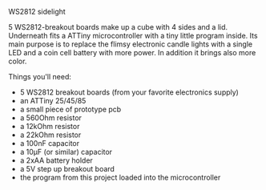 WS2812 sidelight

5 WS2812-breakout boards make up a cube with 4 sides and a lid. Underneath
fits a ATTiny microcontroller with a tiny little program inside. Its main
purpose is to replace the flimsy electronic candle lights with a single
LED and a coin cell battery with more power. In addition it brings also
more color.

Things you'll need:
- 5 WS2812 breakout boards (from your favorite electronics supply)
- an ATTiny 25/45/85
- a small piece of prototype pcb
- a 560Ohm resistor
- a 12kOhm resistor
- a 22kOhm resistor
- a 100nF capacitor
- a 10µF (or similar) capacitor
- a 2xAA battery holder
- a 5V step up breakout board
- the program from this project loaded into the microcontroller
